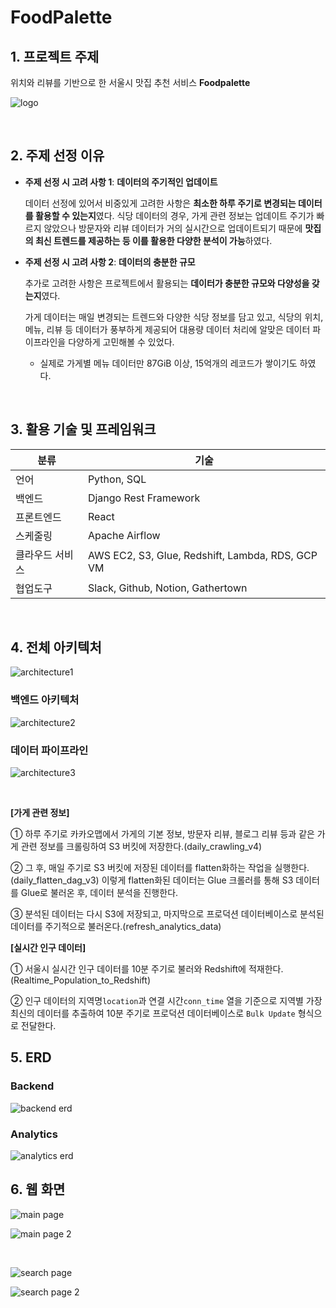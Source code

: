 # FoodPalette

## 1. 프로젝트 주제

위치와 리뷰를 기반으로 한 서울시 맛집 추천 서비스 **Foodpalette**

![logo](image/image.png)

<br>

## 2. 주제 선정 이유

- **주제 선정 시 고려 사항 1**: **데이터의 주기적인 업데이트**
    
    데이터 선정에 있어서 비중있게 고려한 사항은 **최소한 하루 주기로 변경되는 데이터를 활용할 수 있는지**였다. 식당 데이터의 경우, 가게 관련 정보는 업데이트 주기가 빠르지 않았으나 방문자와 리뷰 데이터가 거의 실시간으로 업데이트되기 때문에 **맛집의 최신 트렌드를 제공하는 등 이를 활용한 다양한 분석이 가능**하였다.
    
- **주제 선정 시 고려 사항 2**: **데이터의 충분한 규모**
    
    추가로 고려한 사항은 프로젝트에서 활용되는 **데이터가 충분한 규모와 다양성을 갖는지**였다.
    
    가게 데이터는 매일 변경되는 트렌드와 다양한 식당 정보를 담고 있고, 식당의 위치, 메뉴, 리뷰 등 데이터가 풍부하게 제공되어 대용량 데이터 처리에 알맞은 데이터 파이프라인을 다양하게 고민해볼 수 있었다.
    
    - 실제로 가게별 메뉴 데이터만 87GiB 이상, 15억개의 레코드가 쌓이기도 하였다.

<br>

## 3. 활용 기술 및 프레임워크

| 분류 | 기술 |
| --- | --- |
| 언어 | Python, SQL |
| 백엔드 | Django Rest Framework |
| 프론트엔드 | React |
| 스케줄링 | Apache Airflow |
| 클라우드 서비스 | AWS EC2, S3, Glue, Redshift, Lambda, RDS, GCP VM |
| 협업도구 | Slack, Github, Notion, Gathertown |

<br>

## 4. 전체 아키텍처

![architecture1](image/image-1.png)


### 백엔드 아키텍처

![architecture2](image/image-2.png)

### 데이터 파이프라인

![architecture3](image/image-3.png)

<br>

**[가게 관련 정보]**

① 하루 주기로 카카오맵에서 가게의 기본 정보, 방문자 리뷰, 블로그 리뷰 등과 같은 가게 관련 정보를 크롤링하여 S3 버킷에 저장한다.(daily_crawling_v4)

② 그 후, 매일 주기로 S3 버킷에 저장된 데이터를 flatten화하는 작업을 실행한다.(daily_flatten_dag_v3) 이렇게 flatten화된 데이터는 Glue 크롤러를 통해 S3 데이터를 Glue로 불러온 후, 데이터 분석을 진행한다.

③ 분석된 데이터는 다시 S3에 저장되고, 마지막으로 프로덕션 데이터베이스로 분석된 데이터를 주기적으로 불러온다.(refresh_analytics_data)

**[실시간 인구 데이터]**

① 서울시 실시간 인구 데이터를 10분 주기로 불러와 Redshift에 적재한다. (Realtime_Population_to_Redshift)

② 인구 데이터의 지역명`location`과 연결 시간`conn_time` 열을 기준으로 지역별 가장 최신의 데이터를 추출하여 10분 주기로 프로덕션 데이터베이스로 `Bulk Update` 형식으로 전달한다.

## 5. ERD

### Backend

![backend erd](image/image-4.png)

### Analytics

![analytics erd](image/image-5.png)


## 6. 웹 화면

![main page](image/image-6.png)

![main page 2](image/image-7.png)

<br>

![search page](image/image-8.png)

![search page 2](image/image-9.png)